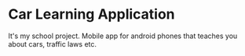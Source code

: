 # Car Learning Application
It's my school project. Mobile app for android phones that teaches you about cars, traffic laws etc.
